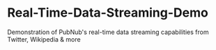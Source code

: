# Real-Time-Data-Streaming-Demo
Demonstration of PubNub's real-time data streaming capabilities from Twitter, Wikipedia &amp; more
